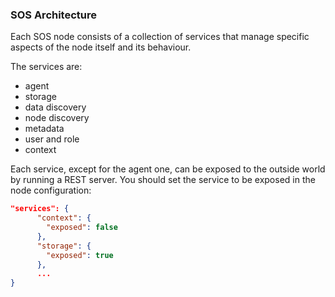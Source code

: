 ### SOS Architecture

Each SOS node consists of a collection of services that manage specific aspects of the node itself and its behaviour.

The services are:

- agent
- storage
- data discovery
- node discovery
- metadata
- user and role
- context

Each service, except for the agent one, can be exposed to the outside world by running a REST server.
You should set the service to be exposed in the node configuration:

```json
"services": {
      "context": {
        "exposed": false
      },
      "storage": {
        "exposed": true
      },
      ...
}
```
